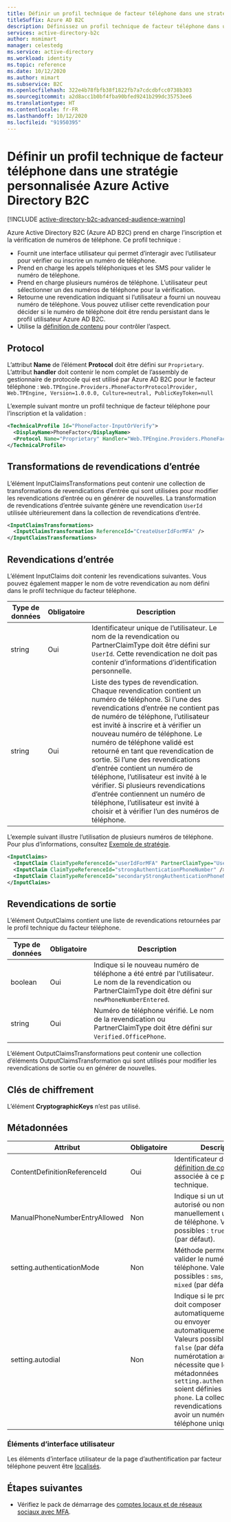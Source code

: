 ```yaml
---
title: Définir un profil technique de facteur téléphone dans une stratégie personnalisée
titleSuffix: Azure AD B2C
description: Définissez un profil technique de facteur téléphone dans une stratégie personnalisée d’Azure Active Directory B2C.
services: active-directory-b2c
author: msmimart
manager: celestedg
ms.service: active-directory
ms.workload: identity
ms.topic: reference
ms.date: 10/12/2020
ms.author: mimart
ms.subservice: B2C
ms.openlocfilehash: 322e4b78fbfb38f1822fb7a7cdcdbfcc0738b303
ms.sourcegitcommit: a2d8acc1b0bf4fba90bfed9241b299dc35753ee6
ms.translationtype: HT
ms.contentlocale: fr-FR
ms.lasthandoff: 10/12/2020
ms.locfileid: "91950395"
---
```

# <a name="define-a-phone-factor-technical-profile-in-an-azure-active-directory-b2c-custom-policy"></a>Définir un profil technique de facteur téléphone dans une stratégie personnalisée Azure Active Directory B2C

[!INCLUDE [active-directory-b2c-advanced-audience-warning](../../includes/active-directory-b2c-advanced-audience-warning.md)]

Azure Active Directory B2C (Azure AD B2C) prend en charge l’inscription et la vérification de numéros de téléphone. Ce profil technique :

- Fournit une interface utilisateur qui permet d’interagir avec l’utilisateur pour vérifier ou inscrire un numéro de téléphone.
- Prend en charge les appels téléphoniques et les SMS pour valider le numéro de téléphone.
- Prend en charge plusieurs numéros de téléphone. L’utilisateur peut sélectionner un des numéros de téléphone pour la vérification.  
- Retourne une revendication indiquant si l’utilisateur a fourni un nouveau numéro de téléphone. Vous pouvez utiliser cette revendication pour décider si le numéro de téléphone doit être rendu persistant dans le profil utilisateur Azure AD B2C.  
- Utilise la [définition de contenu](contentdefinitions.md) pour contrôler l’aspect.

## <a name="protocol"></a>Protocol

L’attribut **Name** de l’élément **Protocol** doit être défini sur `Proprietary`. L’attribut **handler** doit contenir le nom complet de l’assembly de gestionnaire de protocole qui est utilisé par Azure AD B2C pour le facteur téléphone : `Web.TPEngine.Providers.PhoneFactorProtocolProvider, Web.TPEngine, Version=1.0.0.0, Culture=neutral, PublicKeyToken=null`

L’exemple suivant montre un profil technique de facteur téléphone pour l’inscription et la validation :

```xml
<TechnicalProfile Id="PhoneFactor-InputOrVerify">
  <DisplayName>PhoneFactor</DisplayName>
  <Protocol Name="Proprietary" Handler="Web.TPEngine.Providers.PhoneFactorProtocolProvider, Web.TPEngine, Version=1.0.0.0, Culture=neutral, PublicKeyToken=null" />
</TechnicalProfile>
```

## <a name="input-claims-transformations"></a>Transformations de revendications d’entrée

L’élément InputClaimsTransformations peut contenir une collection de transformations de revendications d’entrée qui sont utilisées pour modifier les revendications d’entrée ou en générer de nouvelles. La transformation de revendications d’entrée suivante génère une revendication `UserId` utilisée ultérieurement dans la collection de revendications d’entrée.

```xml
<InputClaimsTransformations>
  <InputClaimsTransformation ReferenceId="CreateUserIdForMFA" />
</InputClaimsTransformations>
```

## <a name="input-claims"></a>Revendications d’entrée

L’élément InputClaims doit contenir les revendications suivantes. Vous pouvez également mapper le nom de votre revendication au nom défini dans le profil technique du facteur téléphone. 

|  Type de données| Obligatoire | Description |
| --------- | -------- | ----------- | 
| string| Oui | Identificateur unique de l’utilisateur. Le nom de la revendication ou PartnerClaimType doit être défini sur `UserId`. Cette revendication ne doit pas contenir d’informations d’identification personnelle.|
| string| Oui | Liste des types de revendication. Chaque revendication contient un numéro de téléphone. Si l’une des revendications d’entrée ne contient pas de numéro de téléphone, l’utilisateur est invité à inscrire et à vérifier un nouveau numéro de téléphone. Le numéro de téléphone validé est retourné en tant que revendication de sortie. Si l’une des revendications d’entrée contient un numéro de téléphone, l’utilisateur est invité à le vérifier. Si plusieurs revendications d’entrée contiennent un numéro de téléphone, l’utilisateur est invité à choisir et à vérifier l’un des numéros de téléphone. |

L’exemple suivant illustre l’utilisation de plusieurs numéros de téléphone. Pour plus d’informations, consultez [Exemple de stratégie](https://github.com/azure-ad-b2c/samples/tree/master/policies/mfa-add-secondarymfa).

```xml
<InputClaims>
  <InputClaim ClaimTypeReferenceId="userIdForMFA" PartnerClaimType="UserId" />
  <InputClaim ClaimTypeReferenceId="strongAuthenticationPhoneNumber" />
  <InputClaim ClaimTypeReferenceId="secondaryStrongAuthenticationPhoneNumber" />
</InputClaims>
```

## <a name="output-claims"></a>Revendications de sortie

L’élément OutputClaims contient une liste de revendications retournées par le profil technique du facteur téléphone.

|  Type de données| Obligatoire | Description |
|  -------- | ----------- |----------- |
| boolean | Oui | Indique si le nouveau numéro de téléphone a été entré par l’utilisateur. Le nom de la revendication ou PartnerClaimType doit être défini sur `newPhoneNumberEntered`.|
| string| Oui | Numéro de téléphone vérifié. Le nom de la revendication ou PartnerClaimType doit être défini sur `Verified.OfficePhone`.|

L’élément OutputClaimsTransformations peut contenir une collection d’éléments OutputClaimsTransformation qui sont utilisés pour modifier les revendications de sortie ou en générer de nouvelles.

## <a name="cryptographic-keys"></a>Clés de chiffrement

L’élément **CryptographicKeys** n’est pas utilisé.


## <a name="metadata"></a>Métadonnées

| Attribut | Obligatoire | Description |
| --------- | -------- | ----------- |
| ContentDefinitionReferenceId | Oui | Identificateur de la [définition de contenu](contentdefinitions.md) associée à ce profil technique. |
| ManualPhoneNumberEntryAllowed| Non | Indique si un utilisateur est autorisé ou non à entrer manuellement un numéro de téléphone. Valeurs possibles : `true` ou `false` (par défaut).|
| setting.authenticationMode | Non | Méthode permettant de valider le numéro de téléphone. Valeurs possibles : `sms`, `phone` ou `mixed` (par défaut).|
| setting.autodial| Non| Indique si le profil technique doit composer automatiquement le numéro ou envoyer automatiquement un SMS. Valeurs possibles : `true` ou `false` (par défaut). La numérotation automatique nécessite que les métadonnées `setting.authenticationMode` soient définies sur `sms` ou `phone`. La collection de revendications d’entrée doit avoir un numéro de téléphone unique. |

### <a name="ui-elements"></a>Éléments d’interface utilisateur

Les éléments d’interface utilisateur de la page d’authentification par facteur téléphone peuvent être [localisés](localization-string-ids.md#phone-factor-authentication-page-user-interface-elements).

## <a name="next-steps"></a>Étapes suivantes

- Vérifiez le pack de démarrage des [comptes locaux et de réseaux sociaux avec MFA](https://github.com/Azure-Samples/active-directory-b2c-custom-policy-starterpack/tree/master/SocialAndLocalAccountsWithMfa).
